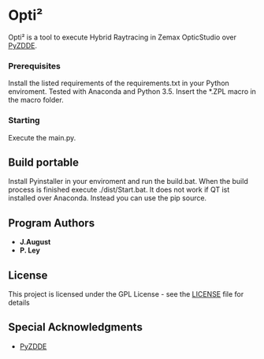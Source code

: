 # Opti²

Opti² is a tool to execute Hybrid Raytracing in Zemax OpticStudio over [PyZDDE](https://github.com/xzos/PyZDDE).


### Prerequisites

Install the listed requirements of the requirements.txt in your Python enviroment. Tested with Anaconda and Python 3.5.
Insert the *.ZPL macro in the macro folder.

### Starting

Execute the main.py.

## Build portable

Install Pyinstaller in your enviroment and run the build.bat. When the build process is finished execute ./dist/Start.bat.
It does not work if QT ist installed over Anaconda. Instead you can use the pip source.

## Program Authors

* **J.August**
* **P. Ley**

## License

This project is licensed under the GPL License - see the [LICENSE](LICENSE) file for details

## Special Acknowledgments

* [PyZDDE](https://github.com/xzos/PyZDDE)

